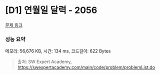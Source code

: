 # [D1] 연월일 달력 - 2056 

[문제 링크](https://swexpertacademy.com/main/code/problem/problemDetail.do?contestProbId=AV5QLkdKAz4DFAUq) 

### 성능 요약

메모리: 56,676 KB, 시간: 134 ms, 코드길이: 622 Bytes



> 출처: SW Expert Academy, https://swexpertacademy.com/main/code/problem/problemList.do
